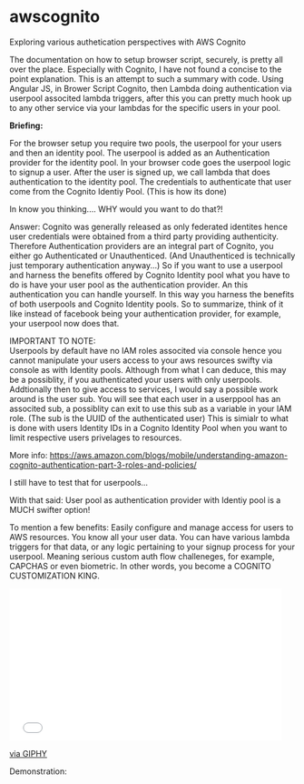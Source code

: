 # awscognito
Exploring various authetication perspectives with AWS Cognito

 The documentation on how to setup browser script, securely, is pretty all over the place. Especially with Cognito, I have not found a concise to the point explanation. This is an attempt to such a summary with code. Using Angular JS, in Brower Script Cognito, then Lambda doing authentication via userpool associted lambda triggers, after this you can pretty much hook up to any other service via your lambdas for the specific users in your pool.

<strong>Briefing:</strong>

For the browser setup you require two pools, the userpool for your users and then an identity pool. The userpool is added as an Authentication provider for the identity pool. In your browser code goes the userpool logic to signup a user. After the user is signed up, we call lambda that does authentication to the identity pool. The credentials to authenticate that user come from the Cognito Identiy Pool. (This is how its done)

In know you thinking....
WHY would you want to do that?!

Answer: Cognito was generally released as only federated identites hence user credentials were obtained from a third party providing authenticity. Therefore Authentication providers are an integral part of Cognito, you either go Authenticated or Unauthenticed. (And Unauthenticed is technically just temporary authentication anyway...) So if you want to use a userpool and harness the benefits offered by Cognito Identity pool what you have to do is have your user pool as the authentication provider. An this authentication you can handle yourself. In this way you harness the benefits of both userpools and Cognito Identity pools. So to summarize, think of it like instead of facebook being your authentication provider, for example, your userpool now does that.

IMPORTANT TO NOTE:<br>
Userpools by default have no IAM roles associted via console hence you cannot manipulate your users access to your aws resources swifty via console as with Identity pools. Although from what I can deduce, this may be a possiblity, if you authenticated your users with only userpools. Addtionally then to give access to services, I would say a possible work around is the user sub. You will see that each user in a userppool has an associted sub, a possiblity can exit to use this sub as a variable in your IAM role. (The sub is the UUID of the authenticated user) This is simialr to what is done with users Identity IDs in a Cognito Identity Pool when you want to limit respective users privelages to resources.

More info: https://aws.amazon.com/blogs/mobile/understanding-amazon-cognito-authentication-part-3-roles-and-policies/

I still have to test that for userpools...

With that said: User pool as authentication provider with Identiy pool is a MUCH swifter option!

To mention a few benefits:
Easily configure and manage access for users to AWS resources.
You know all your user data.
You can have various lambda triggers for that data, or any logic pertaining to your signup process for your userpool.
Meaning serious custom auth flow challeneges, for example, CAPCHAS or even biometric.
In other words, you become a COGNITO CUSTOMIZATION KING. 

<iframe src="//giphy.com/embed/xTiTnzEhdR9y9PNyc8" width="480" height="268" frameBorder="0" class="giphy-embed" allowFullScreen></iframe><p><a href="http://giphy.com/gifs/disney-lion-king-yas-xTiTnzEhdR9y9PNyc8">via GIPHY</a></p>

Demonstration:  
